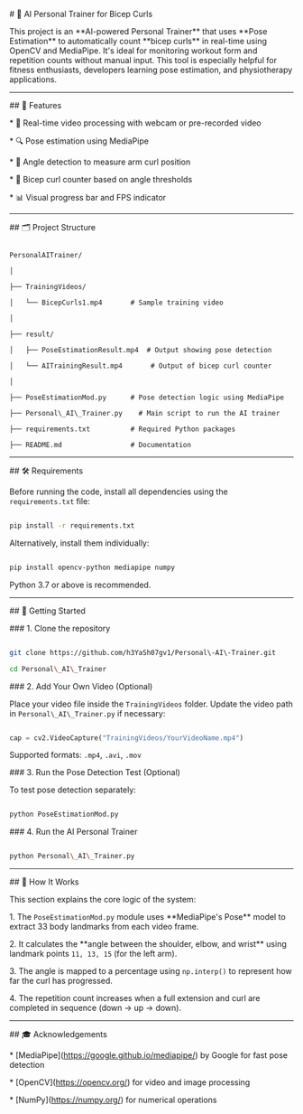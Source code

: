 \# 💪 AI Personal Trainer for Bicep Curls

This project is an \*\*AI-powered Personal Trainer\*\* that uses \*\*Pose Estimation\*\* to automatically count \*\*bicep curls\*\* in real-time using OpenCV and MediaPipe. It's ideal for monitoring workout form and repetition counts without manual input. This tool is especially helpful for fitness enthusiasts, developers learning pose estimation, and physiotherapy applications.

---

\## 📌 Features

\* 🎥 Real-time video processing with webcam or pre-recorded video

\* 🔍 Pose estimation using MediaPipe

\* 📀 Angle detection to measure arm curl position

\* 🔢 Bicep curl counter based on angle thresholds

\* 📊 Visual progress bar and FPS indicator



---



\## 🗂️ Project Structure



```

PersonalAITrainer/

│

├── TrainingVideos/

│   └── BicepCurls1.mp4       # Sample training video

│

├── result/

│   ├── PoseEstimationResult.mp4  # Output showing pose detection

│   └── AITrainingResult.mp4       # Output of bicep curl counter

│

├── PoseEstimationMod.py      # Pose detection logic using MediaPipe

├── Personal\_AI\_Trainer.py    # Main script to run the AI trainer

├── requirements.txt          # Required Python packages

├── README.md                 # Documentation

```



---



\## 🛠️ Requirements



Before running the code, install all dependencies using the `requirements.txt` file:



```bash

pip install -r requirements.txt

```



Alternatively, install them individually:



```bash

pip install opencv-python mediapipe numpy

```



Python 3.7 or above is recommended.



---



\## 🚀 Getting Started



\### 1. Clone the repository



```bash

git clone https://github.com/h3YaSh07gv1/Personal\-AI\-Trainer.git

cd Personal\_AI\_Trainer

```



\### 2. Add Your Own Video (Optional)



Place your video file inside the `TrainingVideos` folder. Update the video path in `Personal\_AI\_Trainer.py` if necessary:



```python

cap = cv2.VideoCapture("TrainingVideos/YourVideoName.mp4")

```



Supported formats: `.mp4`, `.avi`, `.mov`



\### 3. Run the Pose Detection Test (Optional)



To test pose detection separately:



```bash

python PoseEstimationMod.py

```



\### 4. Run the AI Personal Trainer



```bash

python Personal\_AI\_Trainer.py

```



---



\## 🧠 How It Works



This section explains the core logic of the system:



1\. The `PoseEstimationMod.py` module uses \*\*MediaPipe's Pose\*\* model to extract 33 body landmarks from each video frame.

2\. It calculates the \*\*angle between the shoulder, elbow, and wrist\*\* using landmark points `11, 13, 15` (for the left arm).

3\. The angle is mapped to a percentage using `np.interp()` to represent how far the curl has progressed.

4\. The repetition count increases when a full extension and curl are completed in sequence (down → up → down).



---



\## 🎓 Acknowledgements



\* \[MediaPipe](https://google.github.io/mediapipe/) by Google for fast pose detection

\* \[OpenCV](https://opencv.org/) for video and image processing

\* \[NumPy](https://numpy.org/) for numerical operations



